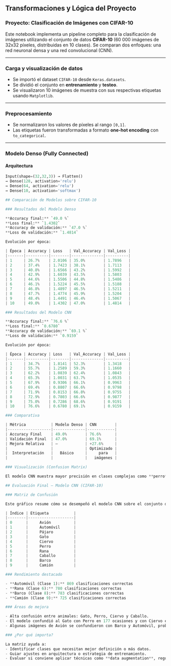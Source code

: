 ## Transformaciones y Lógica del Proyecto

### Proyecto: Clasificación de Imágenes con CIFAR-10

Este notebook implementa un pipeline completo para la clasificación de imágenes utilizando el conjunto de datos **CIFAR-10** (60 000 imágenes de 32x32 píxeles, distribuidas en 10 clases). Se comparan dos enfoques: una red neuronal densa y una red convolucional (CNN).

---

### Carga y visualización de datos

- Se importó el dataset `CIFAR-10` desde `Keras.datasets`.
- Se dividió el conjunto en **entrenamiento** y **testeo**.
- Se visualizaron 10 imágenes de muestra con sus respectivas etiquetas usando `Matplotlib`.

---

### Preprocesamiento

- Se normalizaron los valores de píxeles al rango `[0,1]`.
- Las etiquetas fueron transformadas a formato **one-hot encoding** con `to_categorical`.

---

### Modelo Denso (Fully Connected)

#### Arquitectura

```python
Input(shape=(32,32,3)) → Flatten()
→ Dense(128, activation='relu')
→ Dense(64, activation='relu')
→ Dense(10, activation='softmax')

## Comparación de Modelos sobre CIFAR-10

### Resultados del Modelo Denso

**Accuracy final:** `49.0 %`  
**Loss final:** `1.4302`  
**Accuracy de validación:** `47.0 %`  
**Loss de validación:** `1.4814`

Evolución por época:

| Época | Accuracy | Loss   | Val_Accuracy | Val_Loss |
|-------|----------|--------|--------------|----------|
| 1     | 26.7%    | 2.0106 | 35.0%        | 1.7896   |
| 2     | 37.4%    | 1.7423 | 38.1%        | 1.7113   |
| 3     | 40.8%    | 1.6566 | 43.2%        | 1.5992   |
| 4     | 42.9%    | 1.6039 | 43.5%        | 1.5803   |
| 5     | 44.6%    | 1.5506 | 44.8%        | 1.5486   |
| 6     | 46.1%    | 1.5224 | 45.5%        | 1.5188   |
| 7     | 46.8%    | 1.4897 | 46.5%        | 1.5211   |
| 8     | 47.7%    | 1.4774 | 45.9%        | 1.5204   |
| 9     | 48.4%    | 1.4491 | 46.4%        | 1.5067   |
| 10    | 49.0%    | 1.4302 | 47.0%        | 1.4814   |

### Resultados del Modelo CNN

**Accuracy final:** `76.6 %`  
**Loss final:** `0.6780`  
**Accuracy de validación:** `69.1 %`  
**Loss de validación:** `0.9159`

Evolución por época:

| Época | Accuracy | Loss   | Val_Accuracy | Val_Loss |
|-------|----------|--------|--------------|----------|
| 1     | 34.7%    | 1.8141 | 52.3%        | 1.3418   |
| 2     | 55.7%    | 1.2589 | 59.3%        | 1.1660   |
| 3     | 62.2%    | 1.0839 | 62.4%        | 1.0843   |
| 4     | 65.3%    | 1.0031 | 63.7%        | 1.0535   |
| 5     | 67.9%    | 0.9306 | 66.1%        | 0.9963   |
| 6     | 69.4%    | 0.8807 | 66.6%        | 0.9798   |
| 7     | 71.9%    | 0.8153 | 66.8%        | 0.9755   |
| 8     | 72.9%    | 0.7803 | 66.6%        | 0.9877   |
| 9     | 75.0%    | 0.7286 | 68.6%        | 0.9191   |
| 10    | 76.6%    | 0.6780 | 69.1%        | 0.9159   |

### Comparativa

| Métrica           | Modelo Denso | CNN        |
|-------------------|--------------|------------|
| Accuracy Final    | 49.0%        | 76.6%      |
| Validación Final  | 47.0%        | 69.1%      |
| Mejora Relativa   | —            | +27.6%     |
|                   |              | Optimizado |
|  Interpretación   |   Básico     |     para   |
|                   |              |   imágenes |

### Visualización (Confusion Matrix)

El modelo CNN muestra mayor precisión en clases complejas como **perro**, **gato** y **camión**, según la matriz de confusión visualizada. Las categorías menos diferenciadas en el modelo denso tienen errores más dispersos fuera de la diagonal.

## Evaluación Final – Modelo CNN (CIFAR-10)

### Matriz de Confusión

Este gráfico resume cómo se desempeñó el modelo CNN sobre el conjunto de test. Cada fila representa la categoría real, y cada columna la predicción del modelo.

| Índice | Etiqueta           |
|--------|--------------------|
| 0      |     Avión          |
| 1      |     Automóvil      |
| 2      |     Pájaro         |
| 3      |     Gato           |
| 4      |     Ciervo         |
| 5      |     Perro          |
| 6      |     Rana           |
| 7      |     Caballo        |
| 8      |     Barco          |
| 9      |     Camión         |

### Rendimiento destacado

- **Automóvil (Clase 1):** 869 clasificaciones correctas
- **Rana (Clase 6):** 780 clasificaciones correctas
- **Barco (Clase 8):** 783 clasificaciones correctas
- **Camión (Clase 9):** 725 clasificaciones correctas

### Áreas de mejora

- Alta confusión entre animales: Gato, Perro, Ciervo y Caballo.
- El modelo confundió al Gato con Perro en 177 ocasiones y con Ciervo en 61.
- Algunas imágenes de Avión se confundieron con Barco y Automóvil, probablemente por fondo visual similar.

### ¿Por qué importa?

La matriz ayuda a:
- Identificar clases que necesitan mejor definición o más datos.
- Guiar ajustes en arquitectura o estrategia de entrenamiento.
- Evaluar si conviene aplicar técnicas como **data augmentation**, regularización o balanceo de clases.